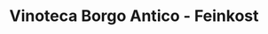 ---
title: "Vinoteca Borgo Antico - Feinkost"
url: /augsburg/vinoteca-borgo-antico-feinkost/
shop: Feinkost
---